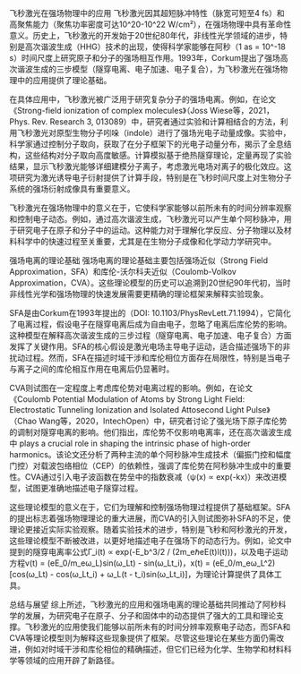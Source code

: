 飞秒激光在强场物理中的应用
飞秒激光因其超短脉冲特性（脉宽可短至4 fs）和高聚焦能力（聚焦功率密度可达10^20-10^22 W/cm²），在强场物理中具有革命性意义。历史上，飞秒激光的开发始于20世纪80年代，非线性光学领域的进步，特别是高次谐波生成（HHG）技术的出现，使得科学家能够在阿秒（1 as = 10^-18 s）时间尺度上研究原子和分子的强场相互作用。1993年，Corkum提出了强场高次谐波生成的三步模型（隧穿电离、电子加速、电子复合），为飞秒激光在强场物理中的应用提供了理论基础。

在具体应用中，飞秒激光被广泛用于研究复杂分子的强场电离。例如，在论文《Strong-field ionization of complex molecules》（Joss Wiese等，2021，Phys. Rev. Research 3, 013089）中，研究者通过实验和计算相结合的方法，利用飞秒激光对原型生物分子吲哚（indole）进行了强场光电子动量成像。实验中，科学家通过控制分子取向，获取了在分子框架下的光电子动量分布，揭示了全息结构，这些结构对分子取向高度敏感。计算模拟基于绝热隧穿理论，定量再现了实验结果，显示飞秒激光能够详细建模分子离子，考虑激光电场对离子的极化效应。这项研究为激光诱导电子衍射提供了计算手段，特别是在飞秒时间尺度上对生物分子系统的强场衍射成像具有重要意义。

飞秒激光在强场物理中的意义在于，它使科学家能够以前所未有的时间分辨率观察和控制电子动态。例如，通过高次谐波生成，飞秒激光可以产生单个阿秒脉冲，用于研究电子在原子和分子中的运动。这种能力对于理解化学反应、分子物理以及材料科学中的快速过程至关重要，尤其是在生物分子成像和化学动力学研究中。

强场电离的理论基础
强场电离的理论基础主要包括强场近似（Strong Field Approximation，SFA）和库伦-沃尔科夫近似（Coulomb-Volkov Approximation，CVA）。这些理论模型的历史可以追溯到20世纪90年代初，当时非线性光学和强场物理的快速发展需要更精确的理论框架来解释实验现象。

SFA是由Corkum在1993年提出的（DOI: 10.1103/PhysRevLett.71.1994），它简化了电离过程，假设电子在隧穿电离后成为自由电子，忽略了电离后库伦势的影响。这种模型在解释高次谐波生成的三步过程（隧穿电离、电子加速、电子复合）方面发挥了关键作用。SFA的核心假设是激光电场主导电子运动，适合描述强场下的非扰动过程。然而，SFA在描述时域干涉和库伦相位方面存在局限性，特别是当电子与离子之间的库伦相互作用在电离后仍显著时。

CVA则试图在一定程度上考虑库伦势对电离过程的影响。例如，在论文《Coulomb Potential Modulation of Atoms by Strong Light Field: Electrostatic Tunneling Ionization and Isolated Attosecond Light Pulse》（Chao Wang等，2020，IntechOpen）中，研究者讨论了强光场下原子库伦势的调制对隧穿电离的影响。他们指出，库伦势不仅影响电离率，还在高次谐波生成中 plays a crucial role in shaping the intrinsic phase of high-order harmonics。该论文还分析了两种主流的单个阿秒脉冲生成技术（偏振门控和幅度门控）对载波包络相位（CEP）的依赖性，强调了库伦势在阿秒脉冲生成中的重要性。CVA通过引入电子波函数在势垒中的指数衰减（ψ(x) ∝ exp(-kx)）来改进模型，试图更准确地描述电子隧穿过程。

这些理论模型的意义在于，它们为理解和控制强场物理过程提供了基础框架。SFA的提出标志着强场物理理论的重大进展，而CVA的引入则试图弥补SFA的不足，使理论更接近实际实验观察。随着实验技术的进步，特别是飞秒和阿秒激光的开发，这些理论模型不断被改进，以更好地描述电子在强场下的动态行为。例如，论文中提到的隧穿电离率公式Γ_i(t) ∝ exp(-E_b^3/2 / (2m_eℏeE(t)l(t)))，以及电子运动方程v(t) = (eE_0/m_eω_L)sin(ω_Lt) - sin(ω_Lt_i)，x(t) = (eE_0/m_eω_L^2)[cos(ω_Lt) - cos(ω_Lt_i) + ω_L(t - t_i)sin(ω_Lt_i)]，为理论计算提供了具体工具。

总结与展望
综上所述，飞秒激光的应用和强场电离的理论基础共同推动了阿秒科学的发展，为研究电子在原子、分子和固体中的动态提供了强大的工具和理论支撑。飞秒激光的应用使我们能够以前所未有的时间分辨率观察电子动态，而SFA和CVA等理论模型则为解释这些现象提供了框架。尽管这些理论在某些方面仍需改进，例如对时域干涉和库伦相位的精确描述，但它们已经为化学、生物学和材料科学等领域的应用开辟了新路径。